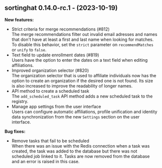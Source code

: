 ## sortinghat 0.14.0-rc.1 - (2023-10-19)

**New features:**

 * Strict criteria for merge recommendations (#812)\
   The merge recommendations filter out invalid email adresses and names
   that don't have at least a first and last name  when looking for
   matches. To disable this behavior, set the `strict` parameter on
   `recommendMatches` or `unify` to `false`.
 * Text field to update enrollment dates (#819)\
   Users have the option to enter the dates on a text field when editing
   affiliations.
 * Improved organization selector (#820)\
   The organization selector that is used to affiliate individuals now
   has the option to create an organization if the desired one is not
   found. Its size is also increased to improve the readability of longer
   names.
 * API method to create a scheduled task\
   The `add_scheduled_task` API method adds a new scheduled task to the
   registry.
 * Manage app settings from the user interface\
   Users can configure automatic affiliations, profile unification and
   identity data synchronization from the new `Settings` section on the
   user interface.

**Bug fixes:**

 * Remove tasks that fail to be scheduled\
   When there was an issue with the Redis connection when a task was
   created, the task was added to the database but there was not
   scheduled job linked to it. Tasks are  now removed from the database
   and an error is raised in this case.

